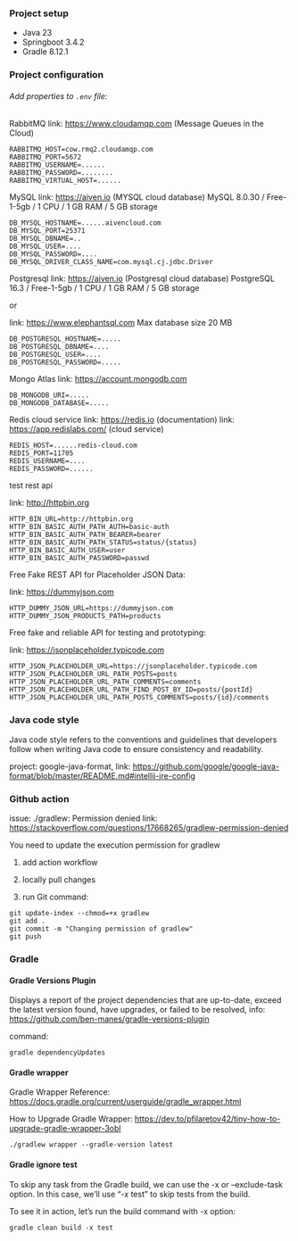 ### Project setup

* Java 23
* Springboot 3.4.2
* Gradle 8.12.1

### Project configuration

###### Add properties to `.env` file:

RabbitMQ
link: https://www.cloudamqp.com (Message Queues in the Cloud)

```
RABBITMQ_HOST=cow.rmq2.cloudamqp.com
RABBITMQ_PORT=5672
RABBITMQ_USERNAME=......
RABBITMQ_PASSWORD=........
RABBITMQ_VIRTUAL_HOST=......
```

MySQL
link: https://aiven.io (MYSQL cloud database)
MySQL 8.0.30 / Free-1-5gb / 1 CPU / 1 GB RAM / 5 GB storage

```
DB_MYSQL_HOSTNAME=......aivencloud.com
DB_MYSQL_PORT=25371
DB_MYSQL_DBNAME=..
DB_MYSQL_USER=....
DB_MYSQL_PASSWORD=....
DB_MYSQL_DRIVER_CLASS_NAME=com.mysql.cj.jdbc.Driver
```

Postgresql
link: https://aiven.io (Postgresql cloud database)
PostgreSQL 16.3 / Free-1-5gb / 1 CPU / 1 GB RAM / 5 GB storage

or

link: https://www.elephantsql.com
Max database size 20 MB

```
DB_POSTGRESQL_HOSTNAME=.....
DB_POSTGRESQL_DBNAME=....
DB_POSTGRESQL_USER=....
DB_POSTGRESQL_PASSWORD=.....
```

Mongo Atlas
link: https://account.mongodb.com

```
DB_MONGODB_URI=.....
DB_MONGODB_DATABASE=.....
```

Redis cloud service
link:  https://redis.io (documentation)
link:  https://app.redislabs.com/ (cloud service)

```
REDIS_HOST=......redis-cloud.com
REDIS_PORT=11705
REDIS_USERNAME=....
REDIS_PASSWORD=......
```

test rest api

link: http://httpbin.org

```
HTTP_BIN_URL=http://httpbin.org
HTTP_BIN_BASIC_AUTH_PATH_AUTH=basic-auth
HTTP_BIN_BASIC_AUTH_PATH_BEARER=bearer
HTTP_BIN_BASIC_AUTH_PATH_STATUS=status/{status}
HTTP_BIN_BASIC_AUTH_USER=user
HTTP_BIN_BASIC_AUTH_PASSWORD=passwd
```

Free Fake REST API for Placeholder JSON Data:

link: https://dummyjson.com

```
HTTP_DUMMY_JSON_URL=https://dummyjson.com
HTTP_DUMMY_JSON_PRODUCTS_PATH=products
```

Free fake and reliable API for testing and prototyping:

link: https://jsonplaceholder.typicode.com

```
HTTP_JSON_PLACEHOLDER_URL=https://jsonplaceholder.typicode.com
HTTP_JSON_PLACEHOLDER_URL_PATH_POSTS=posts
HTTP_JSON_PLACEHOLDER_URL_PATH_COMMENTS=comments
HTTP_JSON_PLACEHOLDER_URL_PATH_FIND_POST_BY_ID=posts/{postId}
HTTP_JSON_PLACEHOLDER_URL_PATH_POSTS_COMMENTS=posts/{id}/comments
```

### Java code style

Java code style refers to the conventions and guidelines that developers follow when writing Java code to ensure
consistency and readability.

project: google-java-format,
link: https://github.com/google/google-java-format/blob/master/README.md#intellij-jre-config

### Github action

issue:  ./gradlew: Permission denied
link: https://stackoverflow.com/questions/17668265/gradlew-permission-denied

You need to update the execution permission for gradlew

1. add action workflow

2. locally pull changes

3. run Git command:

```
git update-index --chmod=+x gradlew
git add .
git commit -m "Changing permission of gradlew"
git push
```

### Gradle

#### Gradle Versions Plugin

Displays a report of the project dependencies that are up-to-date, exceed the latest version found, have upgrades, or
failed to be resolved, info: https://github.com/ben-manes/gradle-versions-plugin

command:

```
gradle dependencyUpdates
```

#### Gradle wrapper

Gradle Wrapper Reference:
https://docs.gradle.org/current/userguide/gradle_wrapper.html

How to Upgrade Gradle Wrapper:
https://dev.to/pfilaretov42/tiny-how-to-upgrade-gradle-wrapper-3obl

```
./gradlew wrapper --gradle-version latest
```

#### Gradle ignore test

To skip any task from the Gradle build, we can use the -x or –exclude-task option. In this case, we’ll use “-x test” to
skip tests from the build.

To see it in action, let’s run the build command with -x option:

```
gradle clean build -x test
```